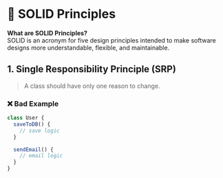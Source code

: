 
# 🧱 SOLID Principles

**What are SOLID Principles?**  
SOLID is an acronym for five design principles intended to make software designs more understandable, flexible, and maintainable.

## 1. Single Responsibility Principle (SRP)

> A class should have only one reason to change.

### ❌ Bad Example

```javascript
class User {
  saveToDB() {
    // save logic
  }

  sendEmail() {
    // email logic
  }
}
```
